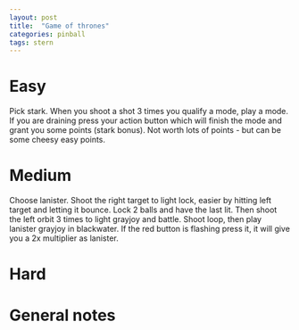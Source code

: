 ```yaml
---
layout: post
title:  "Game of thrones"
categories: pinball
tags: stern
---
```


# Easy
Pick stark. When you shoot a shot 3 times you qualify a mode, play a mode. If you are draining press your action button which will finish the mode and grant you some points (stark bonus). Not worth lots of points - but can be some cheesy easy points.

# Medium
Choose lanister. Shoot the right target to light lock, easier by hitting left target and letting it bounce. Lock 2 balls and have the last lit. Then shoot the left orbit 3 times to light grayjoy and battle. Shoot loop, then play lanister grayjoy in blackwater. If the red button is flashing press it, it will give you a 2x multiplier as lanister.

# Hard
# General notes


